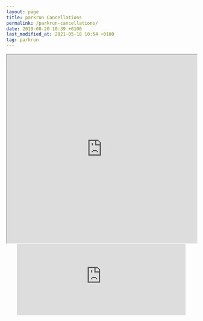 ```yaml
---
layout: page
title: parkrun Cancellations
permalink: /parkrun-cancellations/
date: 2019-08-20 10:39 +0100
last_modified_at: 2021-05-18 10:54 +0100
tag: parkrun
---
```


<iframe src="https://www.google.com/maps/d/embed?mid=1d3lRdUmVhjoWycGXhI0spTbu_IgY-1bv" width="100%" height="500"></iframe>

<div style="text-align: center;">
    <iframe src="https://free.timeanddate.com/countdown/i7q1ask7/n1325/cf100/cm0/cu4/ct0/cs0/ca0/cr0/ss0/cacfff/cpcfff/pc2b233d/tc66c/fs200/szw448/szh189/tatparkrun%20Returns/tacfff/tptparkrun%20is%20Back!/tpcfff/mat(in%20England)/macfff/mpt%20(in%20England)/mpcfff/iso2021-06-05T09:00:00" allowtransparency="true" frameborder="0" width="448" height="189"></iframe>
</div>
